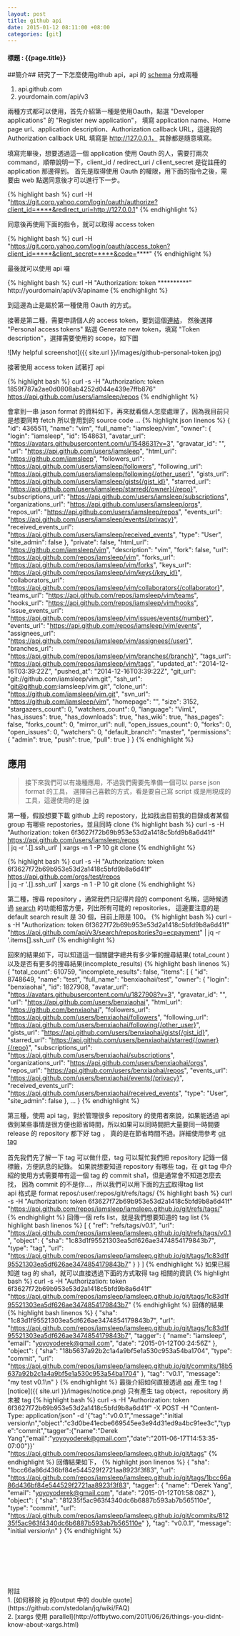 ```yaml
---
layout: post
title: github api
date: 2015-01-12 08:11:00 +08:00
categories: [git]
---
```

#### 標題 : {{page.title}} ####

##簡介##
研究了一下怎麼使用github api，api 的 [schema](https://developer.github.com/v3/#schema) 分成兩種

1. api.github.com
2. yourdomain.com/api/v3

兩種方式都可以使用，首先介紹第一種是使用Oauth，點選 "Developer applications" 的 "Register new application"， 
填寫 application name、Home page url、application description、Authorization callback URL，這邊我的 Authorization callback URL 填寫是 http://127.0.0.1， 
其餘都是隨意填寫。

填寫完畢後，想要透過這一個 application 使用 Oauth 的人，需要打兩次 command，順帶說明一下，client_id / redirect_uri / client_secret 是從註冊的 application 那邊得到。 
首先是取得使用 Oauth 的權限，用下面的指令之後，需要由 web 點選同意後才可以進行下一步。

{% highlight bash %}
curl -H "https://git.corp.yahoo.com/login/oauth/authorize?client_id=****&redirect_uri=http://127.0.0.1"
{% endhighlight %}

同意後再使用下面的指令，就可以取得 access token 

{% highlight bash %}
curl -H "https://git.corp.yahoo.com/login/oauth/access_token?client_id=****&client_secret=****&code=****"
{% endhighlight %}

最後就可以使用 api 囉 

{% highlight bash %}
curl -H "Authorization: token **********" http://yourdomain/api/v3/apiname
{% endhighlight %}

到這邊為止是屬於第一種使用 Oauth 的方式。 

接著是第二種，需要申請個人的 access token，要到這個[連結](https://github.com/settings/applications)，
然後選擇 "Personal access tokens" 點選 Generate new token，填寫 "Token description"，選擇需要使用的 scope，如下圖 

![My helpful screenshot]({{ site.url }}/images/github-personal-token.jpg)


接著使用 access token 試著打 api

{% highlight bash %}
curl -s -H "Authorization: token 1859f787a2ae0d0808ab4252d044e439e7ffb876" https://api.github.com/users/iamsleep/repos
{% endhighlight %}

會拿到一串 jason format 的資料如下，再來就看個人怎麼處理了，因為我目前只是想要同時 fetch 所以會用到的 source code ...
{% highlight json linenos %}
  {
    "id": 4365511,
    "name": "vim",
    "full_name": "iamsleep/vim",
    "owner": {
      "login": "iamsleep",
      "id": 1548631,
      "avatar_url": "https://avatars.githubusercontent.com/u/1548631?v=3",
      "gravatar_id": "",
      "url": "https://api.github.com/users/iamsleep",
      "html_url": "https://github.com/iamsleep",
      "followers_url": "https://api.github.com/users/iamsleep/followers",
      "following_url": "https://api.github.com/users/iamsleep/following{/other_user}",
      "gists_url": "https://api.github.com/users/iamsleep/gists{/gist_id}",
      "starred_url": "https://api.github.com/users/iamsleep/starred{/owner}{/repo}",
      "subscriptions_url": "https://api.github.com/users/iamsleep/subscriptions",
      "organizations_url": "https://api.github.com/users/iamsleep/orgs",
      "repos_url": "https://api.github.com/users/iamsleep/repos",
      "events_url": "https://api.github.com/users/iamsleep/events{/privacy}",
      "received_events_url": "https://api.github.com/users/iamsleep/received_events",
      "type": "User",
      "site_admin": false
    },
    "private": false,
    "html_url": "https://github.com/iamsleep/vim",
    "description": "vim",
    "fork": false,
    "url": "https://api.github.com/repos/iamsleep/vim",
    "forks_url": "https://api.github.com/repos/iamsleep/vim/forks",
    "keys_url": "https://api.github.com/repos/iamsleep/vim/keys{/key_id}",
    "collaborators_url": "https://api.github.com/repos/iamsleep/vim/collaborators{/collaborator}",
    "teams_url": "https://api.github.com/repos/iamsleep/vim/teams",
    "hooks_url": "https://api.github.com/repos/iamsleep/vim/hooks",
    "issue_events_url": "https://api.github.com/repos/iamsleep/vim/issues/events{/number}",
    "events_url": "https://api.github.com/repos/iamsleep/vim/events",
    "assignees_url": "https://api.github.com/repos/iamsleep/vim/assignees{/user}",
    "branches_url": "https://api.github.com/repos/iamsleep/vim/branches{/branch}",
    "tags_url": "https://api.github.com/repos/iamsleep/vim/tags",
    "updated_at": "2014-12-16T03:39:22Z",
    "pushed_at": "2014-12-16T03:39:22Z",
    "git_url": "git://github.com/iamsleep/vim.git",
    "ssh_url": "git@github.com:iamsleep/vim.git",
    "clone_url": "https://github.com/iamsleep/vim.git",
    "svn_url": "https://github.com/iamsleep/vim",
    "homepage": "",
    "size": 3152,
    "stargazers_count": 0,
    "watchers_count": 0,
    "language": "VimL",
    "has_issues": true,
    "has_downloads": true,
    "has_wiki": true,
    "has_pages": false,
    "forks_count": 0,
    "mirror_url": null,
    "open_issues_count": 0,
    "forks": 0,
    "open_issues": 0,
    "watchers": 0,
    "default_branch": "master",
    "permissions": {
      "admin": true,
      "push": true,
      "pull": true
    }
  }
{% endhighlight %}
 
 
## 應用 ##
> 接下來我們可以有幾種應用，不過我們需要先準備一個可以 parse json format 的工具， 
> 選擇自己喜歡的方式，看是要自己寫 script 或是用現成的工具，這邊使用的是 [jq](http://stedolan.github.io/jq/) 

第一種，假設想要下載 github 上的 repostory，比如找出目前我的目錄或者某個 group 有哪些 repostories，並且同時 clone
{% highlight bash %}
curl -s -H "Authorization: token 6f3627f72b69b953e53d2a1418c5bfd9b8a6d41f"  https://api.github.com/users/iamsleep/repos  
| jq -r '.[].ssh_url' | xargs -n 1 -P 10 git clone
{% endhighlight %}

{% highlight bash %}
curl -s -H "Authorization: token 6f3627f72b69b953e53d2a1418c5bfd9b8a6d41f"  https://api.github.com/orgs/test/repos  
| jq -r '.[].ssh_url' | xargs -n 1 -P 10 git clone
{% endhighlight %}


第二種，搜尋 repository ，通常我們只記得片段的 component 名稱，這時候透過 [search](https://developer.github.com/v3/search/) 的功能相當方便，列出所有可能的 repositories， 
這邊要注意的是 default search result 是 30 個，目前上限是 100。
{% highlight bash %}
curl -s -H "Authorization: token 6f3627f72b69b953e53d2a1418c5bfd9b8a6d41f" "https://api.github.com/api/v3/search/repositories?q=ecpayment" 
| jq -r '.items[].ssh_url' 
{% endhighlight %}

回來的結果如下，可以知道這一個關鍵字總共有多少筆的搜尋結果( total_count )以及是否有更多的搜尋結果(incomplete_results)
{% highlight bash linenos %}
{
  "total_count": 610759,
  "incomplete_results": false,
  "items": [
    {
      "id": 8748649,
      "name": "test",
      "full_name": "benxiaohai/test",
      "owner": {
        "login": "benxiaohai",
        "id": 1827908,
        "avatar_url": "https://avatars.githubusercontent.com/u/1827908?v=3",
        "gravatar_id": "",
        "url": "https://api.github.com/users/benxiaohai",
        "html_url": "https://github.com/benxiaohai",
        "followers_url": "https://api.github.com/users/benxiaohai/followers",
        "following_url": "https://api.github.com/users/benxiaohai/following{/other_user}",
        "gists_url": "https://api.github.com/users/benxiaohai/gists{/gist_id}",
        "starred_url": "https://api.github.com/users/benxiaohai/starred{/owner}{/repo}",
        "subscriptions_url": "https://api.github.com/users/benxiaohai/subscriptions",
        "organizations_url": "https://api.github.com/users/benxiaohai/orgs",
        "repos_url": "https://api.github.com/users/benxiaohai/repos",
        "events_url": "https://api.github.com/users/benxiaohai/events{/privacy}",
        "received_events_url": "https://api.github.com/users/benxiaohai/received_events",
        "type": "User",
        "site_admin": false
      },
   ...
}
{% endhighlight %}

第三種，使用 api tag，對於管理很多 repository 的使用者來說，如果能透過 api 做到某些事情是很方便也節省時間，所以如果可以同時間把大量要同一時間要 release 的 repository 都下好 tag ，
真的是在節省時間不過。詳細使用參考 [git tag](https://developer.github.com/v3/git/tags/)
<br/>
<br/>
首先我們先了解一下 tag 可以做什麼，tag 可以幫忙我們把 repository 記錄一個標籤，方便訊息的紀錄。
如果說想要知道 repository 有哪些 tag，在 git tag 中介紹的使用方式需要帶有這一個 tag 的 commit sha1，但是通常會不知道怎麼去找，
因為 commit 的不是你...，所以我們可以用下面的[方式](https://developer.github.com/v3/git/refs/#get-a-reference)取得tag list<br/>
api 格式是 format repos/:user/:repos/git/refs/tags/
{% highlight bash %}
curl -s -H "Authorization: token 6f3627f72b69b953e53d2a1418c5bfd9b8a6d41f" "https://api.github.com/repos/iamsleep/iamsleep.github.io/git/refs/tags/"
{% endhighlight %}
回傳一個 refs list，就是我們想要知道的 tag list
{% highlight bash linenos %}
[
  {
    "ref": "refs/tags/v0.1",
    "url": "https://api.github.com/repos/iamsleep/iamsleep.github.io/git/refs/tags/v0.1",
    "object": {
      "sha": "1c83d1f95521303ea5df626ae3474854179843b7",
      "type": "tag",
      "url": "https://api.github.com/repos/iamsleep/iamsleep.github.io/git/tags/1c83d1f95521303ea5df626ae3474854179843b7"
    }
  }
]
{% endhighlight %}
如果已經知道 tag 的 sha1，就可以直接透過下面的方式取得 tag 相關的資訊
{% highlight bash %}
curl -s -H "Authorization: token 6f3627f72b69b953e53d2a1418c5bfd9b8a6d41f" "https://api.github.com/repos/iamsleep/iamsleep.github.io/git/tags/1c83d1f95521303ea5df626ae3474854179843b7"
{% endhighlight %}
回傳的結果
{% highlight bash linenos %}
{
  "sha": "1c83d1f95521303ea5df626ae3474854179843b7",
  "url": "https://api.github.com/repos/iamsleep/iamsleep.github.io/git/tags/1c83d1f95521303ea5df626ae3474854179843b7",
  "tagger": {
    "name": "iamsleep",
    "email": "yoyoyoderek@gmail.com",
    "date": "2015-01-12T00:24:56Z"
  },
  "object": {
    "sha": "18b5637a92b2c1a4a9bf5e1a530c953a54ba1704",
    "type": "commit",
    "url": "https://api.github.com/repos/iamsleep/iamsleep.github.io/git/commits/18b5637a92b2c1a4a9bf5e1a530c953a54ba1704"
  },
  "tag": "v0.1",
  "message": "my test v0.1\n"
}
{% endhighlight %}
最後介紹如何直接透過 [api](https://developer.github.com/v3/git/tags/#create-a-tag-object) 產生 tag
![notice]({{ site.url }}/images/notice.png) 只有產生 tag object，repository 尚未被 tag
{% highlight bash %}
curl -s -H "Authorization: token 6f3627f72b69b953e53d2a1418c5bfd9b8a6d41f" -X POST -H "Content-Type: application/json" 
     -d '{"tag":"v0.0.1","message":"initial version\n","object":"c3d0be41ecbe669545ee3e94d31ed9a4bc91ee3c","type":"commit","tagger":{"name":"Derek Yang","email":"yoyoyoderek@gmail.com","date":"2011-06-17T14:53:35-07:00"}}' 
     "https://api.github.com/repos/iamsleep/iamsleep.github.io/git/tags"
{% endhighlight %}
回傳結果如下，
{% highlight json linenos %}
{
  "sha": "1bcc66a86d436bf84e544529f2721aa8923f3f83",
  "url": "https://api.github.com/repos/iamsleep/iamsleep.github.io/git/tags/1bcc66a86d436bf84e544529f2721aa8923f3f83",
  "tagger": {
    "name": "Derek Yang",
    "email": "yoyoyoderek@gmail.com",
    "date": "2015-01-12T01:58:08Z"
  },
  "object": {
    "sha": "81235f5ac963f4340dc6b6887b593ab7b565110e",
    "type": "commit",
    "url": "https://api.github.com/repos/iamsleep/iamsleep.github.io/git/commits/81235f5ac963f4340dc6b6887b593ab7b565110e"
  },
  "tag": "v0.0.1",
  "message": "initial version\n"
}
{% endhighlight %}

<br/>
<br/>
<br/>
<br/>
<br/>
<br/>
附註<br/>
1. [如何移除 jq 的output 中的 double quote](https://github.com/stedolan/jq/wiki/FAQ)<br/>
2. [xargs 使用 parallel](http://offbytwo.com/2011/06/26/things-you-didnt-know-about-xargs.html)<br/>
